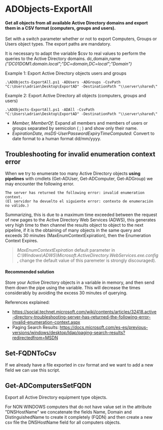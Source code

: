 # ADObjects-ExportAll
#### Get all objects from all available Active Directory domains and export them in a CSV format (computers, groups and users).

Set with a switch parameter whether or not to export Computers, Groups or Users object types. The export paths are mandatory.

It is necessary to adapt the variable $csv to real values to perform the queries to the Active Directory domains. dc,domain,name *("DC01DOM1.domain.local";"DC=domain,DC=local";"Domain")*

Example 1: Export Active Directory objects users and groups 
```
.\ADObjects-ExportAll.ps1 -ADUsers -ADGroups -CsvPath "C:\Users\adrian\Desktop\ExportAD" -DestinationPath "\\server\shared\"
```
Example 2: Export Active Directory all objects (computers, groups and users)
```
.\ADObjects-ExportAll.ps1 -ADAll -CsvPath "C:\Users\adrian\Desktop\ExportAD" -DestinationPath "\\server\shared\"
```

- *Member, MemberOf*: Expand all members and members of users or groups separated by semicolon ( ; ) and show only their name.
- *ExpirationDate, msDS-UserPasswordExpiryTimeComputed*: Convert to date format to a human format dd/mm/yyyy.

## Troubleshooting for invalid enumeration context error
When we try to enumerate too many Active Directory objects **using pipelines** with cmdlets (Get-ADUser, Get-ADComputer, Get-ADGroup) we may encounter the following error.
```
The server has returned the following error: invalid enumeration context.
(El servidor ha devuelto el siguiente error: contexto de enumeración no válido.)
```
Summarizing, this is due to a maximum time exceeded between the request of new pages to the Active Directory Web Services (ADWS), this generates very high time to then channel the results object to object to the next pipeline, if it is the obtaining of many objects in the same query and exceeds 30 minutes (MaxEnumContextExpiration), then the Enumeration Context Expires.

> *MaxEnumContextExpiration* default parameter in *C:\Windows\ADWS\Microsoft.ActiveDirectory.WebServices.exe.config*, change the default value of this paremeter is strongly discouraged).

#### Recommended solution

Store your Active Directory objects in a variable in memory, and then send them down the pipe using the variable. This will decrease the times considerably by avoiding the excess 30 minutes of querying.

References explained:

- https://social.technet.microsoft.com/wiki/contents/articles/32418.active-directory-troubleshooting-server-has-returned-the-following-error-invalid-enumeration-context.aspx
- Paging Search Results: https://docs.microsoft.com/es-es/previous-versions/windows/desktop/ldap/paging-search-results?redirectedfrom=MSDN


## Set-FQDNToCsv

If we already have a file exported in csv format and we want to add a new field we can use this script.


## Get-ADComputersSetFQDN

Export all Active Directory equipment type objects.

For NON WINDOWS computers that do not have value set in the attribute "DNSHostName" we concatenate the fields Name, Domain and DistinguishedName to create it completely (FQDN) and then create a new csv file the DNSHostName field for all computers objects.